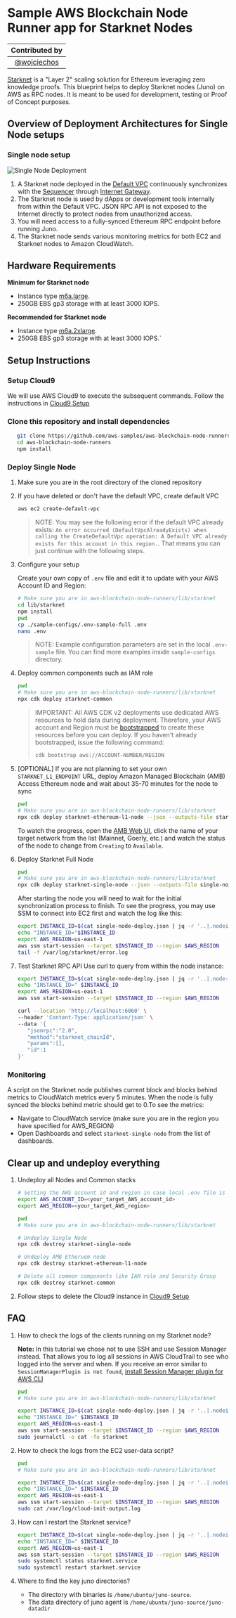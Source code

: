 # Sample AWS Blockchain Node Runner app for Starknet Nodes

| Contributed by |
|:--------------------:|
| [@wojciechos](https://github.com/wojciechos) |

[Starknet](https://docs.starknet.io/documentation/) is a "Layer 2" scaling solution for Ethereum leveraging zero knowledge proofs. This blueprint helps to deploy Starknet nodes (Juno) on AWS as RPC nodes. It is meant to be used for development, testing or Proof of Concept purposes.

## Overview of Deployment Architectures for Single Node setups

### Single node setup

![Single Node Deployment](./doc/assets/Architecture-SingleNode.png)

1.	A Starknet node deployed in the [Default VPC](https://docs.aws.amazon.com/vpc/latest/userguide/default-vpc.html) continuously synchronizes with the [Sequencer](https://docs.starknet.io/documentation/architecture_and_concepts/Network_Architecture/starknet_architecture_overview/) through [Internet Gateway](https://docs.aws.amazon.com/vpc/latest/userguide/VPC_Internet_Gateway.html).
2.	The Starknet node is used by dApps or development tools internally from within the Default VPC. JSON RPC API is not exposed to the Internet directly to protect nodes from unauthorized access.
3. You will need access to a fully-synced Ethereum RPC endpoint before running Juno.
4. The Starknet node sends various monitoring metrics for both EC2 and Starknet nodes to Amazon CloudWatch.


## Hardware Requirements

**Minimum for Starknet node**

- Instance type [m6a.large](https://aws.amazon.com/ec2/instance-types/m6a/).
- 250GB EBS gp3 storage with at least 3000 IOPS.

**Recommended for Starknet node**

- Instance type [m6a.2xlarge](https://aws.amazon.com/ec2/instance-types/m6a/).
- 250GB EBS gp3 storage with at least 3000 IOPS.`

</details>

## Setup Instructions

### Setup Cloud9

We will use AWS Cloud9 to execute the subsequent commands. Follow the instructions in [Cloud9 Setup](../../docs/setup-cloud9.md)

### Clone this repository and install dependencies

```bash
   git clone https://github.com/aws-samples/aws-blockchain-node-runners.git
   cd aws-blockchain-node-runners
   npm install
```

### Deploy Single Node

1. Make sure you are in the root directory of the cloned repository

2. If you have deleted or don't have the default VPC, create default VPC

    ```bash
    aws ec2 create-default-vpc
    ```

   > NOTE:
   > You may see the following error if the default VPC already exists: `An error occurred (DefaultVpcAlreadyExists) when calling the CreateDefaultVpc operation: A Default VPC already exists for this account in this region.`. That means you can just continue with the following steps.

3. Configure your setup

    Create your own copy of `.env` file and edit it to update with your AWS Account ID and Region:
    ```bash
   # Make sure you are in aws-blockchain-node-runners/lib/starknet
   cd lib/starknet
   npm install
   pwd
   cp ./sample-configs/.env-sample-full .env
   nano .env
    ```
   > NOTE:
   > Example configuration parameters are set in the local `.env-sample` file. You can find more examples inside `sample-configs` directory.

4. Deploy common components such as IAM role

   ```bash
   pwd
   # Make sure you are in aws-blockchain-node-runners/lib/starknet
   npx cdk deploy starknet-common
   ```

   > IMPORTANT:
   > All AWS CDK v2 deployments use dedicated AWS resources to hold data during deployment. Therefore, your AWS account and Region must be [bootstrapped](https://docs.aws.amazon.com/cdk/v2/guide/bootstrapping.html) to create these resources before you can deploy. If you haven't already bootstrapped, issue the following command:
   > ```bash
   > cdk bootstrap aws://ACCOUNT-NUMBER/REGION
   > ```

5. [OPTIONAL] If you are not planning to set your own `STARKNET_L1_ENDPOINT` URL, deploy Amazon Managed Blockchain (AMB) Access Ethereum node and wait about 35-70 minutes for the node to sync

   ```bash
   pwd
   # Make sure you are in aws-blockchain-node-runners/lib/starknet
   npx cdk deploy starknet-ethereum-l1-node --json --outputs-file starknet-ethereum-l1-node.json
   ```
   To watch the progress, open the [AMB Web UI](https://console.aws.amazon.com/managedblockchain/home), click the name of your target network from the list (Mainnet, Goerly, etc.) and watch the status of the node to change from `Creating` to `Available`.

6. Deploy Starknet Full Node

   ```bash
   pwd
   # Make sure you are in aws-blockchain-node-runners/lib/starknet
   npx cdk deploy starknet-single-node --json --outputs-file single-node-deploy.json
   ```
   After starting the node you will need to wait for the initial synchronization process to finish. To see the progress, you may use SSM to connect into EC2 first and watch the log like this:

   ```bash
   export INSTANCE_ID=$(cat single-node-deploy.json | jq -r '..|.nodeinstanceid? | select(. != null)')
   echo "INSTANCE_ID="$INSTANCE_ID
   export AWS_REGION=us-east-1
   aws ssm start-session --target $INSTANCE_ID --region $AWS_REGION
   tail -f /var/log/starknet/error.log
   ```

7. Test Starknet RPC API
   Use curl to query from within the node instance:
   ```bash
   export INSTANCE_ID=$(cat single-node-deploy.json | jq -r '..|.node-instance-id? | select(. != null)')
   echo "INSTANCE_ID=" $INSTANCE_ID
   export AWS_REGION=us-east-1
   aws ssm start-session --target $INSTANCE_ID --region $AWS_REGION

   curl --location 'http://localhost:6060' \
   --header 'Content-Type: application/json' \
   --data '{
      "jsonrpc":"2.0",
      "method":"starknet_chainId",
      "params":[],
      "id":1
   }'
   ```

### Monitoring
A script on the Starknet node publishes current block and blocks behind metrics to CloudWatch metrics every 5 minutes. When the node is fully synced the blocks behind metric should get to 0.To see the metrics:

- Navigate to CloudWatch service (make sure you are in the region you have specified for AWS_REGION)
- Open Dashboards and select `starknet-single-node` from the list of dashboards.

## Clear up and undeploy everything

1. Undeploy all Nodes and Common stacks

   ```bash
   # Setting the AWS account id and region in case local .env file is lost
   export AWS_ACCOUNT_ID=<your_target_AWS_account_id>
   export AWS_REGION=<your_target_AWS_region>

   pwd
   # Make sure you are in aws-blockchain-node-runners/lib/starknet

   # Undeploy Single Node
   npx cdk destroy starknet-single-node

   # Undeploy AMB Etheruem node
   npx cdk destroy starknet-ethereum-l1-node

   # Delete all common components like IAM role and Security Group
   npx cdk destroy starknet-common
   ```

2. Follow steps to delete the Cloud9 instance in [Cloud9 Setup](../../doc/setup-cloud9.md)

## FAQ

1. How to check the logs of the clients running on my Starknet node?

   **Note:** In this tutorial we chose not to use SSH and use Session Manager instead. That allows you to log all sessions in AWS CloudTrail to see who logged into the server and when. If you receive an error similar to `SessionManagerPlugin is not found`, [install Session Manager plugin for AWS CLI](https://docs.aws.amazon.com/systems-manager/latest/userguide/session-manager-working-with-install-plugin.html)

   ```bash
   pwd
   # Make sure you are in aws-blockchain-node-runners/lib/starknet

   export INSTANCE_ID=$(cat single-node-deploy.json | jq -r '..|.nodeinstanceid? | select(. != null)')
   echo "INSTANCE_ID=" $INSTANCE_ID
   export AWS_REGION=us-east-1
   aws ssm start-session --target $INSTANCE_ID --region $AWS_REGION
   sudo journalctl -o cat -fu starknet
   ```
2. How to check the logs from the EC2 user-data script?

   ```bash
   pwd
   # Make sure you are in aws-blockchain-node-runners/lib/starknet

   export INSTANCE_ID=$(cat single-node-deploy.json | jq -r '..|.nodeinstanceid? | select(. != null)')
   echo "INSTANCE_ID=" $INSTANCE_ID
   export AWS_REGION=us-east-1
   aws ssm start-session --target $INSTANCE_ID --region $AWS_REGION
   sudo cat /var/log/cloud-init-output.log
   ```

3. How can I restart the Starknet service?

   ``` bash
   export INSTANCE_ID=$(cat single-node-deploy.json | jq -r '..|.nodeinstanceid? | select(. != null)')
   echo "INSTANCE_ID=" $INSTANCE_ID
   export AWS_REGION=us-east-1
   aws ssm start-session --target $INSTANCE_ID --region $AWS_REGION
   sudo systemctl status starknet.service
   sudo systemctl restart starknet.service
   ```
4. Where to find the key juno directories?

   - The directory with binaries is `/home/ubuntu/juno-source`.
   - The data directory of juno agent is `/home/ubuntu/juno-source/juno-datadir`
